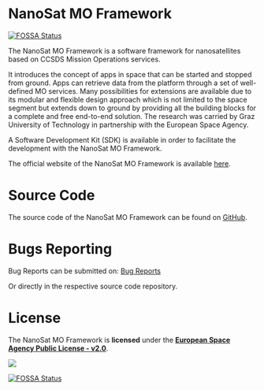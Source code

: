 # NanoSat MO Framework
[![FOSSA Status](https://app.fossa.io/api/projects/git%2Bgithub.com%2Fesa%2FNMF_CORE.svg?type=shield)](https://app.fossa.io/projects/git%2Bgithub.com%2Fesa%2FNMF_CORE?ref=badge_shield)

The NanoSat MO Framework is a software framework for nanosatellites based on CCSDS Mission Operations services.

It introduces the concept of apps in space that can be started and stopped from ground. Apps can retrieve data from the platform through a set of well-defined MO services. Many possibilities for extensions are available due to its modular and flexible design approach which is not limited to the space segment but extends down to ground by providing all the building blocks for a complete and free end-to-end solution. The research was carried by Graz University of Technology in partnership with the European Space Agency.

A Software Development Kit (SDK) is available in order to facilitate the development with the NanoSat MO Framework.

The official website of the NanoSat MO Framework is available [here].

# Source Code
The source code of the NanoSat MO Framework can be found on [GitHub].

# Bugs Reporting
Bug Reports can be submitted on: [Bug Reports]

Or directly in the respective source code repository.

# License
The NanoSat MO Framework is **licensed** under the **[European Space Agency Public License - v2.0]**.

[![][ESAImage]][website]
	
	
[ESAImage]: http://www.esa.int/esalogo/images/logotype/img_colorlogo_darkblue.gif
[here]: https://nanosat-mo-framework.github.io/
[European Space Agency Public License - v2.0]: https://github.com/esa/CCSDS_MO_TRANS/blob/master/LICENCE.md
[GitHub]: https://github.com/NanoSat-MO-Framework
[Bug Reports]: https://github.com/CesarCoelho/BUG_REPORTS_NANOSAT_MO_FRAMEWORK/issues
[website]: http://www.esa.int/


[![FOSSA Status](https://app.fossa.io/api/projects/git%2Bgithub.com%2Fesa%2FNMF_CORE.svg?type=large)](https://app.fossa.io/projects/git%2Bgithub.com%2Fesa%2FNMF_CORE?ref=badge_large)